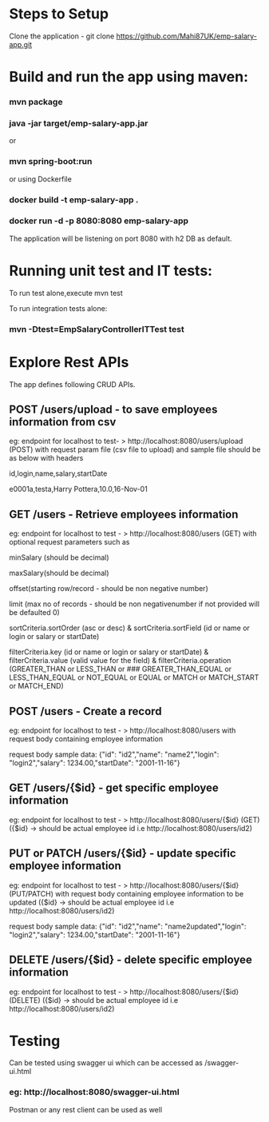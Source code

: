 # Steps to Setup

  Clone the application - git clone https://github.com/Mahi87UK/emp-salary-app.git


# Build and run the app using maven:

  ### mvn package
  ### java -jar target/emp-salary-app.jar
 
  or
  
  ### mvn spring-boot:run
  
  or using Dockerfile
  
  ### docker build -t emp-salary-app .
  ### docker run -d -p 8080:8080 emp-salary-app

  The application will be listening on port 8080 with h2 DB as default.

# Running unit test and IT tests:

  To run test alone,execute mvn test

  To run integration tests alone:

  ### mvn -Dtest=EmpSalaryControllerITTest test

# Explore Rest APIs

The app defines following CRUD APIs.

## POST /users/upload  - to save employees information from csv 

eg: endpoint for localhost to test- > http://localhost:8080/users/upload (POST) with request param file (csv file to upload) and sample file should be as below with headers

 id,login,name,salary,startDate
 
 e0001a,testa,Harry Pottera,10.0,16-Nov-01

## GET /users - Retrieve employees information

eg: endpoint for localhost to test - > http://localhost:8080/users (GET) with optional request parameters such as 

 minSalary (should be decimal)

 maxSalary(should be decimal)

 offset(starting row/record - should be non negative number)

 limit (max no of records - should be non negativenumber if not provided will be defaulted 0)

 sortCriteria.sortOrder (asc or desc) & sortCriteria.sortField (id or name or login or salary or startDate)

 filterCriteria.key (id or name or login or salary or startDate) & filterCriteria.value (valid value for the field) & filterCriteria.operation (GREATER_THAN or LESS_THAN or  ###  GREATER_THAN_EQUAL or LESS_THAN_EQUAL or NOT_EQUAL or EQUAL or MATCH or MATCH_START or MATCH_END)

## POST /users - Create a record

eg: endpoint for localhost to test - > http://localhost:8080/users with request body containing employee information

 request body sample data: {"id": "id2","name": "name2","login": "login2","salary": 1234.00,"startDate": "2001-11-16"}   

## GET /users/{$id} - get specific employee information

eg: endpoint for localhost to test - > http://localhost:8080/users/{$id} (GET) ({$id} -> should be actual employee id i.e http://localhost:8080/users/id2)

## PUT or PATCH /users/{$id} - update specific employee information

eg: endpoint for localhost to test - > http://localhost:8080/users/{$id} (PUT/PATCH) with request body containing employee information to be updated ({$id} -> should be actual employee id i.e http://localhost:8080/users/id2)
  
 request body sample data: {"id": "id2","name": "name2updated","login": "login2","salary": 1234.00,"startDate": "2001-11-16"}  

## DELETE /users/{$id} - delete specific employee information

eg: endpoint for localhost to test - > http://localhost:8080/users/{$id} (DELETE) ({$id} -> should be actual employee id i.e http://localhost:8080/users/id2)

# Testing

Can be tested using swagger ui which can be accessed as /swagger-ui.html 

 ### eg: http://localhost:8080/swagger-ui.html
 
Postman or any rest client can be used as well
